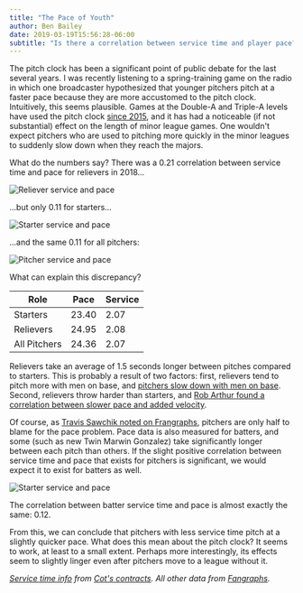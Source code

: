 ```yaml
---
title: "The Pace of Youth"
author: Ben Bailey
date: 2019-03-19T15:56:28-06:00
subtitle: "Is there a correlation between service time and player pace?"
---
```


The pitch clock has been a significant point of public debate for the last several years. I was recently listening to a spring-training game on the radio in which one broadcaster hypothesized that younger pitchers pitch at a faster pace because they are more accustomed to the pitch clock. Intuitively, this seems plausible. Games at the Double-A and Triple-A levels have used the pitch clock [since 2015](https://www.milb.com/milb/news/triple-a-double-a-to-implement-pitch-clock/c-106476386), and it has had a noticeable (if not substantial) effect on the length of minor league games. One wouldn't expect pitchers who are used to pitching more quickly in the minor leagues to suddenly slow down when they reach the majors.

What do the numbers say? There was a 0.21 correlation between service time and pace for relievers in 2018...

![Reliever service and pace](/img/pace/r_service.png)

...but only 0.11 for starters...

![Starter service and pace](/img/pace/s_service.png)

...and the same 0.11 for all pitchers:

![Pitcher service and pace](/img/pace/p_service.png)

What can explain this discrepancy?

| Role         | Pace  | Service |
| ------------ | ----- | ------- |
| Starters     | 23.40 | 2.07    |
| Relievers    | 24.95 | 2.08    |
| All Pitchers | 24.36 | 2.07    |

Relievers take an average of 1.5 seconds longer between pitches compared to starters. This is probably a result of two factors: first, relievers tend to pitch more with men on base, and [pitchers slow down with men on base](https://blogs.fangraphs.com/instagraphs/a-crucial-point-with-regard-to-the-pitch-clock/). Second, relievers throw harder than starters, and [Rob Arthur found a correlation between slower pace and added velocity](https://fivethirtyeight.com/features/pitchers-are-slowing-down-to-speed-up/).

Of course, as [Travis Sawchik noted on Frangraphs](https://blogs.fangraphs.com/whos-slowing-down-the-game/), pitchers are only half to blame for the pace problem. Pace data is also measured for batters, and some (such as new Twin Marwin Gonzalez) take significantly longer between each pitch than others. If the slight positive correlation between service time and pace that exists for pitchers is significant, we would expect it to exist for batters as well.

![Starter service and pace](/img/pace/b_service.png)

The correlation between batter service time and pace is almost exactly the same: 0.12.

From this, we can conclude that pitchers with less service time pitch at a slightly quicker pace. What does this mean about the pitch clock? It seems to work, at least to a small extent. Perhaps more interestingly, its effects seem to slightly linger even after pitchers move to a league without it.

*[Service time info](https://docs.google.com/spreadsheets/d/1m9ap5cOX3j4ZYnmceOZ0oK8GtLg5YGesNsxMZb6GFIs/pubhtml) from [Cot's contracts](https://legacy.baseballprospectus.com/compensation/cots/). All other data from [Fangraphs](https://www.fangraphs.com).*